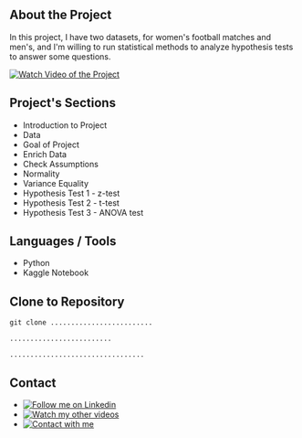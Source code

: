 ## About the Project

In this project,  I have two datasets, for women's football matches and men's, and I'm willing to run statistical methods to analyze hypothesis tests to answer some questions.

[![Watch Video of the Project](https://img.shields.io/badge/YouTube-Watch_Video-red)](https://youtu.be/RGSAZcu8EMk)

## Project's Sections

- Introduction to Project
- Data
- Goal of Project
- Enrich Data
- Check Assumptions
- Normality
- Variance Equality
- Hypothesis Test 1 - z-test
- Hypothesis Test 2 - t-test
- Hypothesis Test 3 - ANOVA test

## Languages / Tools

- Python
- Kaggle Notebook

## Clone to Repository

```HTTP
git clone .........................
```

```SSH
.........................
```

```CLI
.................................
```

## Contact

- [![Follow me on Linkedin  ](https://img.shields.io/badge/LinkedIn-Profile-blue)](https://www.linkedin.com/in/mehrdad-dehghan)
- [![Watch my other videos  ](https://img.shields.io/badge/YouTube-Channel-red)](https://www.youtube.com/@Mer_Dehghan)
- [![Contact with me  ](https://img.shields.io/badge/Gmail-Mail-red)](mailto:Mansourdehghan.Mehrdad@gmail.com)
